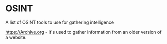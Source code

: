 # OSINT
A list of OSINT tools to use for gathering intelligence


https://Archive.org - It's used to gather information from an older version of a website.
